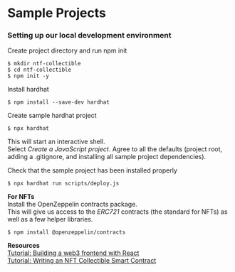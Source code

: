 # Sample Projects
### Setting up our local development environment
Create project directory and run npm init
```
$ mkdir ntf-collectible
$ cd ntf-collectible
$ npm init -y
```
Install hardhat
```
$ npm install --save-dev hardhat
```
Create sample hardhat project  
```
$ npx hardhat
```
This will start an interactive shell.   
Select _Create a JavaScript project_.
Agree to all the defaults (project root, adding a .gitignore, and installing all sample project dependencies).    

Check that the sample project has been installed properly  
```
$ npx hardhat run scripts/deploy.js  
```  

__For NFTs__  
Install the OpenZeppelin contracts package.  
This will give us access to the _ERC721_ contracts (the standard for NFTs) as well as a few helper libraries.  
```
$ npm install @openzeppelin/contracts
```


__Resources__  
[Tutorial: Building a web3 frontend with React](https://medium.com/scrappy-squirrels/tutorial-building-a-web3-frontend-with-react-e0a87ea3bad)   
[Tutorial: Writing an NFT Collectible Smart Contract](https://medium.com/scrappy-squirrels/tutorial-writing-an-nft-collectible-smart-contract-9c7e235e96da)   
